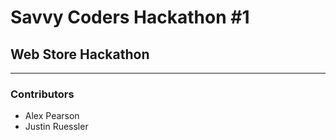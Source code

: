 # Savvy Coders Hackathon \#1
## Web Store Hackathon

---

### Contributors
+ Alex Pearson
+ Justin Ruessler
